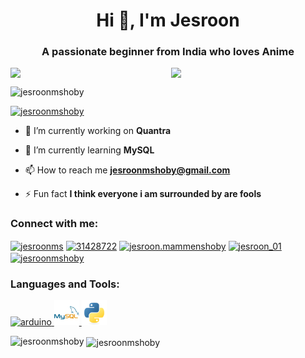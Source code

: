 <h1 align="center">Hi 👋, I'm Jesroon</h1>
<h3 align="center">A passionate beginner from India who loves Anime</h3>

<div style="display: flex; justify-content: center; gap: 10px;">
  <img src="https://raw.githubusercontent.com/sciencepal/sciencepal/refs/heads/master/assets/life_balance.gif" width="300"/>
  <img src="https://media.giphy.com/media/v1.Y2lkPWVjZjA1ZTQ3Y3dzcXdjb3l5dTEwN3VnaDd3czVvb3N5aGx4N256am1rcHBjdnY4dSZlcD12MV9naWZzX3NlYXJjaCZjdD1n/SUlfJOJLzrlcc/giphy.gif" width="300"/>
</div>


<p align="left"> <img src="https://komarev.com/ghpvc/?username=jesroonmshoby&label=Profile%20views&color=0e75b6&style=flat" alt="jesroonmshoby" /> </p>

<p align="left"> <a href="https://github.com/ryo-ma/github-profile-trophy"><img src="https://github-profile-trophy.vercel.app/?username=jesroonmshoby" alt="jesroonmshoby" /></a> </p>

- 🔭 I’m currently working on **Quantra**

- 🌱 I’m currently learning **MySQL**

- 📫 How to reach me **jesroonmshoby@gmail.com**

- ⚡ Fun fact **I think everyone i am surrounded by are fools**

<h3 align="left">Connect with me:</h3>
<p align="left">
<a href="https://twitter.com/jesroonms" target="blank"><img align="center" src="https://raw.githubusercontent.com/rahuldkjain/github-profile-readme-generator/master/src/images/icons/Social/twitter.svg" alt="jesroonms" height="30" width="40" /></a>
<a href="https://stackoverflow.com/users/31428722" target="blank"><img align="center" src="https://raw.githubusercontent.com/rahuldkjain/github-profile-readme-generator/master/src/images/icons/Social/stack-overflow.svg" alt="31428722" height="30" width="40" /></a>
<a href="https://fb.com/jesroon.mammenshoby" target="blank"><img align="center" src="https://raw.githubusercontent.com/rahuldkjain/github-profile-readme-generator/master/src/images/icons/Social/facebook.svg" alt="jesroon.mammenshoby" height="30" width="40" /></a>
<a href="https://instagram.com/jesroon_01" target="blank"><img align="center" src="https://raw.githubusercontent.com/rahuldkjain/github-profile-readme-generator/master/src/images/icons/Social/instagram.svg" alt="jesroon_01" height="30" width="40" /></a>
<a href="https://www.leetcode.com/jesroonmshoby" target="blank"><img align="center" src="https://raw.githubusercontent.com/rahuldkjain/github-profile-readme-generator/master/src/images/icons/Social/leet-code.svg" alt="jesroonmshoby" height="30" width="40" /></a>
</p>

<h3 align="left">Languages and Tools:</h3>
<p align="left"> <a href="https://www.arduino.cc/" target="_blank" rel="noreferrer"> <img src="https://cdn.worldvectorlogo.com/logos/arduino-1.svg" alt="arduino" width="40" height="40"/> </a> <a href="https://www.mysql.com/" target="_blank" rel="noreferrer"> <img src="https://raw.githubusercontent.com/devicons/devicon/master/icons/mysql/mysql-original-wordmark.svg" alt="mysql" width="40" height="40"/> </a> <a href="https://www.python.org" target="_blank" rel="noreferrer"> <img src="https://raw.githubusercontent.com/devicons/devicon/master/icons/python/python-original.svg" alt="python" width="40" height="40"/> </a> </p>

<p><img align="left" src="https://github-readme-stats.vercel.app/api/top-langs?username=jesroonmshoby&show_icons=true&locale=en&layout=compact" alt="jesroonmshoby" /></p>

<p>&nbsp;<img align="center" src="https://github-readme-stats.vercel.app/api?username=jesroonmshoby&show_icons=true&locale=en" alt="jesroonmshoby" /></p>

<!--
**jesroonmshoby/jesroonmshoby** is a ✨ _special_ ✨ repository because its `README.md` (this file) appears on your GitHub profile.

Here are some ideas to get you started:

- 🔭 I’m currently working on ...
- 🌱 I’m currently learning ...
- 👯 I’m looking to collaborate on ...
- 🤔 I’m looking for help with ...
- 💬 Ask me about ...
- 📫 How to reach me: ...
- 😄 Pronouns: ...
- ⚡ Fun fact: ...
-->
